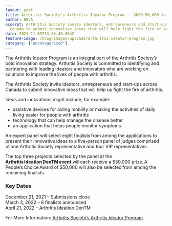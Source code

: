 ```yaml
---
layout: post
title: Arthritis Society’s Arthritis Ideator Program  - $USD 50,000 in grant
author: BBVA
excerpt: Arthritis Society invite ideators, entrepreneurs and start-ups across
  Canada to submit innovative ideas that will help fight the fire of arthritis.
date: 2021-11-09T13:38:48.884Z
feature-image: /blog/images/uploads/arthritis-ideator-program.jpg
category: ["uncategorized"]
---
```

The Arthritis Ideator Program is an integral part of the Arthritis Society’s bold innovation strategy.  Arthritis Society is committed to identifying and partnering with leading ideators and innovators who are working on solutions to improve the lives of people with arthritis.



The Arthritis Society invite ideators, entrepreneurs and start-ups across Canada to submit innovative ideas that will help us fight the fire of arthritis.

Ideas and innovations might include, for example:

* assistive devices for aiding mobility or making the activities of daily living easier for people with arthritis
* technology that can help manage the disease better
* an application that helps people monitor symptoms

An expert panel will select eight finalists from among the applications to present their innovative ideas to a five-person panel of judges comprised of one Arthritis Society representative and four VIP representatives. 



The top three projects selected by the panel at the **Arthritis Ideation DenTM event** will each receive a $50,000 prize. A People’s Choice Award of $50,000 will also be selected from among the remaining finalists. 

### **Key Dates** 

December 21, 2021 – Submissions close \
March 3, 2022 – 8 finalists announced \
April 21, 2022 – Arthritis Ideation DenTM



For More Information:  [Arthritis Society’s Arthritis Ideator Program ](https://arthritis.ca/about-us/what-we-do/innovation/arthritis-ideator-program)